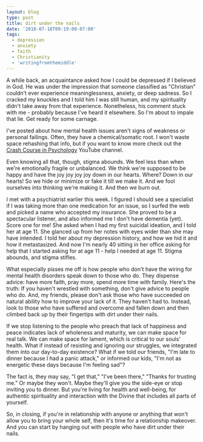 ```yaml
---
layout: blog
type: post
title: dirt under the nails
date: '2018-07-18T09:19:00-07:00'
tags:
  - depression
  - anxiety
  - faith
  - Christianity
  - 'writingfromthemiddle'
---
```

A while back, an acquaintance asked how I could be depressed if I believed in God. He was under the impression that someone classified as "Christian" couldn't ever experience meaninglessness, anxiety, or deep sadness. So I cracked my knuckles and I told him I was still human, and my spirituality didn't take away from that experience. Nonetheless, his comment stuck with me - probably because I've heard it elsewhere. So I'm about to impale that lie. Get ready for some carnage.

I've posted about how mental health issues aren't signs of weakness or personal failings. Often, they have a chemical/somatic root. I won't waste space rehashing that info, but if you want to know more check out the [Crash Course in Psychology](https://youtu.be/ZwMlHkWKDwM) YouTube channel.

Even knowing all that, though, stigma abounds. We feel less than when we're emotionally fragile or unbalanced. We think we're supposed to be happy and have the joy joy joy joy down in our hearts. Where? Down in our hearts! So we hide or minimize or fake it till we make it. And we fool ourselves into thinking we're making it. And then we burn out.

I met with a psychiatrist earlier this week. I figured I should see a specialist if I was taking more than one medication for an issue, so I surfed the web and picked a name who accepted my insurance. She proved to be a spectacular listener, and also informed me I don't have dementia (yet). Score one for me! She asked when I had my first suicidal ideation, and I told her at age 11. She glanced up from her notes with eyes wider than she may have intended. I told her about my depression history, and how we hid it and how it metastasized. And now I'm nearly 40 sitting in her office asking for help that I started asking for at age 11 - help I needed at age 11. Stigma abounds, and stigma stifles.

What especially pisses me off is how people who don't have the wiring for mental health disorders speak down to those who do. They dispense advice: have more faith, pray more, spend more time with family. Here's the truth: If you haven't wrestled with something, don't give advice to people who do. And, my friends, please don't ask those who have succeeded on natural ability how to improve your lack of it. They haven't had to. Instead, look to those who have suffered and overcome and fallen down and then climbed back up by their fingertips with dirt under their nails.

If we stop listening to the people who preach that lack of happiness and peace indicates lack of wholeness and maturity, we can make space for real talk. We can make space for lament, which is critical to our souls' health. What if instead of resisting and ignoring our struggles, we integrated them into our day-to-day existence? What if we told our friends, "I'm late to dinner because I had a panic attack," or informed our kids, "I'm not as energetic these days because I'm feeling sad"?

The fact is, they may say, "I get that," "I've been there," "Thanks for trusting me." Or maybe they won't. Maybe they'll give you the side-eye or stop inviting you to dinner. But you're living for health and well-being, for authentic spirituality and interaction with the Divine that includes all parts of yourself.

So, in closing, if you're in relationship with anyone or anything that won't allow you to bring your whole self, then it's time for a relationship makeover. And you can start by hanging out with people who have dirt under their nails.

